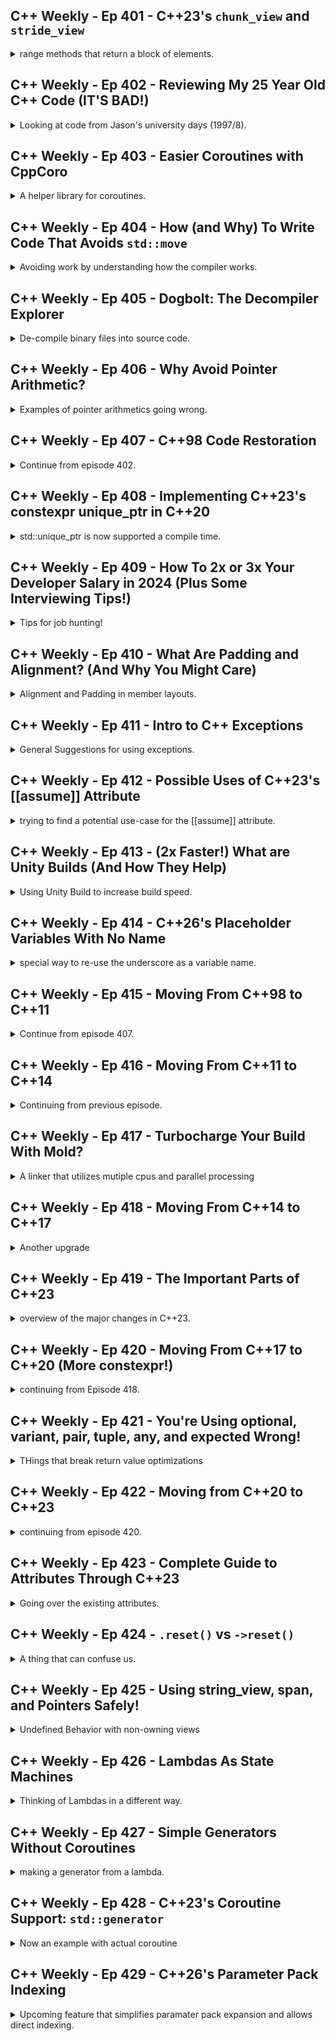 <!--
// cSpell:ignore codecov cppcoro dogbolt decompiler Lippincott 
-->

<link rel="stylesheet" type="text/css" href="../markdown-style.css">

## C++ Weekly - Ep 401 - C++23's `chunk_view` and `stride_view`

<details>
<summary>
range methods that return a block of elements.
</summary>

[C++23's chunk_view and stride_view](https://youtu.be/3ZeV-F1Rbaw?si=QpoyEmENmaIKExh9)

1. <cpp>chunk</cpp> view - a range of ranges with a runtime argument. a "chunk" of n or less elements from the range.
2. <cpp>stride</cpp> view - a range of ranges with a runtime argument. takes the first element from each chunk of n.

```cpp
int main()
{
  std::array a{1,2,3,4,5,6,7,8};

  // will chunk into [1,2,3][4,5,6][7,8]
  for (const auto &chunk : std::ranges::views::chunk(a,3))
  {
    for (const auto &elem : chunk)
    {
      std::cout << elem << ',';
    }
    std::cout << '\n';
  }

  // will print [1,4,7]
  for (const auto &elem : std::ranges::views::stride(a,3))
  {
    std::cout << elem << '\n';
  }
}
```

</details>

## C++ Weekly - Ep 402 - Reviewing My 25 Year Old C++ Code (IT'S BAD!)

<details>
<summary>
Looking at code from Jason's university days (1997/8).
</summary>

[Reviewing My 25 Year Old C++ Code (IT'S BAD!)](https://youtu.be/7kqxYZKm64A?si=eCcrRuru5lwaud-h)

lots of formatting stuff, using the correct types and not making things member functions. being careful of using an int when<cloud>std::size_t</cloud> should be used. making sure the memory isn't leaked and the ownership is clear.

</details>

## C++ Weekly - Ep 403 - Easier Coroutines with CppCoro

<details>
<summary>
A helper library for coroutines.
</summary>

[Easier Coroutines with CppCoro](https://youtu.be/TWoZ9SGIE9o?si=p5RHxYcwurWiiH22)

Coroutines were added in C++20, but without library support. C++23 provided <cpp>std::generator</cpp> as a helper template. CppCoro is a library with helper and tools to make Coroutines more usable. it is also available on compiler explorer, so it's easier to experiment with.

an example of Fibonacci numbers:

```cpp
cppcoro::generator<const std::uint64_t> Fibonacci()
{
  std::uint64_t a = 0, b = 1;
  while (true)
  {
    co_yield b;
    a = std::exchange(b, a + b); // instead of temporary variables
  }
}

int main()
{
  for (auto i : Fibonacci())
  {
    if (i > 1'000'000) break;
    std::println("{}", i);
  }
}
```

However, coroutines can't be used in constexpr. They exist (by defintion) on the heap, and we cannot choose how it's done, there is no custom memory allocation (<cpp>std::pmr</cpp>).

other features include:

- asynchronous generator for yielding lazily created values
- Tasks
- Networking support
- File support

</details>

## C++ Weekly - Ep 404 - How (and Why) To Write Code That Avoids `std::move`

<details>
<summary>
Avoiding work by understanding how the compiler works.
</summary>

[How (and Why) To Write Code That Avoids std::move](https://youtu.be/6SaUwqw4ueE?si=7Imdff_WXt_96IRy)

Avoiding <cloud>std::move</cloud> calls. making use of named return value optimizations.

```cpp
struct Lifetime{
  Lifetime() {std::puts("Lifetime() // default ctor")}
  Lifetime(const Lifetime & other) {std::puts("Lifetime(const Lifetime & other) // copy ctor")}
  ~Lifetime() {std::puts("~Lifetime() // dtor")}
  // more
  int member_data;
};

int main()
{

  auto make_lifetime = [](const int value) {
    Lifetime l;
    l.member_data = value;
    return l;
  };

  {
    std::array<Lifetime, 2> a{}; // default ctor
    // 2 object destroyed
  }

  {
    Lifetime l1;
    l1.member_data = 41;
    Lifetime l2;
    l2.member_data = 42;
    std::array<Lifetime, 2> b{l1,l2}; // copy ctor
    // 4 objects destroyed
  }

  {
    Lifetime l1;
    l1.member_data = 41;
    Lifetime l2;
    l2.member_data = 42;
    std::array<Lifetime, 2> c{std::move(l1),std::move(l2)}; // move ctor
    // 4 objects destroyed
  }

  {
    std::array<Lifetime, 2> d{make_lifetime(42),make_lifetime(43)}; // copy elision
    // 2 object destroyed
  }
}
```

it's always better to rely on simple composable function instead of <cpp>std::move</cpp>.

</details>

## C++ Weekly - Ep 405 - Dogbolt: The Decompiler Explorer

<details>
<summary>
De-compile binary files into source code.
</summary>

[Dogbolt: The Decompiler Explorer](https://youtu.be/h3F0Fw0R7ME?si=-WkvV_SK_zzXIlRO)

a [website](https://dogbolt.org/?) similar to compiler explorer, it can take an executable binary file and then runs it through engines and de-compiles it back into source code.

</details>

## C++ Weekly - Ep 406 - Why Avoid Pointer Arithmetic?

<details>
<summary>
Examples of pointer arithmetics going wrong.
</summary>

[Why Avoid Pointer Arithmetic?](https://youtu.be/MsujPM2wDmk?si=B540jHpG-vXF9uzv)

adding to a pointer means adding the size of the pointed object. so moving a character pointer moves one byte, int pointer moves 4 bytes at a time.

```cpp
struct S;
void use_ptr(S* ptr)
{
  ptr += 1;
}
```

pointer arithmetics is ripe for bugs of accessing memory outside the actual variable, can happen when passing arrays, when parsing strings. it's better to use things like <cpp>std::string_view</cpp> or <cpp>std::span</cpp>. and it's always important to test using "fuzzy testing".

</details>

## C++ Weekly - Ep 407 - C++98 Code Restoration

<details>
<summary>
Continue from episode 402.
</summary>

[C++98 Code Restoration](https://youtu.be/A5haG_UCbRI?si=RsUhgejnlWsM7j3P)

Working on C++98 code, using tools that were available at the time. we first add some tests (in a new project), needing to resolve dependencies across them.

- adding code to source control.
- upgrade build tools as much as possible (what was available then).
- capture current state with tests before making changes.
- split long files to headers.
- keep changes to minimal at start.
- add header guards

bugs are ok for now, we want to have something that builds, links and is testable.

we can set the ".gitattributes" file to change to way git adds line endings on legacy files.

once we get it to a stable state, we can start modifying the code and use best practice. we can use the standard library and proper types (<cpp>std::string</cpp> rather than <cpp>char \*</cpp> pointers, <cpp>bool</cpp> rather than <cpp>int</cpp>). we can move to using references instead of pointers, and make sure to use <cpp>const</cpp> when needed. templates existed back then, so we can use them instead of void pointers. it's ok to discover bugs, we just need to have tests that monitor them.\
Since this is an arithmetical project, we use operator overloading instead of calling named functions like `divide` and `add`.

</details>

## C++ Weekly - Ep 408 - Implementing C++23's constexpr unique_ptr in C++20

<details>
<summary>
<cpp>std::unique_ptr</cpp> is now supported a compile time.
</summary>

[Implementing C++23's constexpr unique_ptr in C++20](https://youtu.be/p8Q-bapMShs?si=FiHoZUqe2fPW7njJ)

<cpp>constexpr</cpp> and <cpp>std::unique_ptr</cpp> finally work together in C++ 23. until now it didn't have constant expression constructor and destructor. generally, if the code exists in a header file, it usually easy to make it <cpp>constexpr</cpp>.

</details>

## C++ Weekly - Ep 409 - How To 2x or 3x Your Developer Salary in 2024 (Plus Some Interviewing Tips!)

<details>
<summary>
Tips for job hunting!
</summary>

[How To 2x or 3x Your Developer Salary in 2024 (Plus Some Interviewing Tips!)](https://youtu.be/jWhFuK7J5HY?si=KL9QUqvMBWem6uzo)

Networking (the human kind) is important, reputation, making your name known. become involved in the community. find out what you are passionate about, and then find opportunities to discuss in front of your crowed. this is **brand building**.\
Be explicit about your goals - "I am looking for a job".

Interviewing - be aware of the Dunning-Kruger (it goes both ways!), be honest, don't undersell and don't oversell (avoid terms like "expert", "guru"). don't be afraid to admit you don't know the answer, but demonstrate curiosity. Ask questions back and be engaged.\

> - what is your testing culture?
> - what is the CI setup?
> - what are the training budget and learning opportunities?
> - can I keep speaking/contributing to the community?

Practice speaking about the things you are passionate about.

</details>

## C++ Weekly - Ep 410 - What Are Padding and Alignment? (And Why You Might Care)

<details>
<summary>
Alignment and Padding in member layouts.
</summary>

[What Are Padding and Alignment? (And Why You Might Care)](https://youtu.be/E0QhZ6tNoRg?si=rww5ZQvWvl8lmFwv)

alignment shows where in memory a variable can start.

```cpp
#include <type_traits>

struct S {
  char a; // 1
  int i; // 4
  char b; // 1
  int j; // 4
  long long l; // 8
  char c; // 1
  // total of 3*1 + 4*2 + 8 = 19
};
int main()
{
  //return std::alignment_of_v<int>; // return 4
  return sizeof(S); // returns 32
}
```

| Alignment | char | int | long long |
| --------- | ---- | --- | --------- |
| 00        | V    | V   | V         |
| 01        | V    | X   | X         |
| 02        | V    | X   | X         |
| 03        | V    | X   | X         |
| 04        | V    | V   | X         |
| 05        | V    | X   | X         |
| 06        | V    | X   | X         |
| 07        | V    | X   | X         |
| 08        | V    | V   | V         |

we can create a struct and based on the order of the members, we get different sizes. some compiler have an option to warn about padding (`-Wpadded` in clang). **changing layout will break the ABI.**

</details>

## C++ Weekly - Ep 411 - Intro to C++ Exceptions

<details>
<summary>
General Suggestions for using exceptions.
</summary>

[Intro to C++ Exceptions](https://youtu.be/uE0h79vB-rw?si=tNPZ5HvW-OlYctOJ)

exceptions have a bad reputation, but they aren't that bad.

1. don't overuse them
2. don't "return by exception" - don't make it the normal control flow
3. aim for "exceptional cases"
4. compilers are very bad at optimizing around exceptions
5. we usually catch with <cpp>const</cpp> and as a reference

we can throw any kind of value, not just <cpp>std::exceptions</cpp>. we can have catch cases based on types, or use `catch(...)` as a default case.

Lippincott function for centralized exception handling

```cpp
void handler()
{
  try
  {
    throw; // rethrow currently in-flight exception
  }
  catch(const std::runtime_error &e)
  {

  }
  catch(const std::exception &e)
  {

  }
  catch(...)
  {

  }
}

int main()
{
  try{

  }
  catch(...)
  {
    handler(); // handle all exceptions the same way!
  }
}
```

</details>

## C++ Weekly - Ep 412 - Possible Uses of C++23's [[assume]] Attribute

<details>
<summary>
trying to find a potential use-case for the [[assume]] attribute.
</summary>

[Possible Uses of C++23's [[assume]] Attribute](https://youtu.be/Frl8XKhvA4Q?si=0sWAyEj4GUonnq83)

give the compiler a hint about the nature of the code. we can tell the compiler ahead of time that we know something which we don't have as part of the type system, and then the compiler can optimize with it in mind.

```cpp
int do_work(int x)
{
  if (x<5) {
    return x +10;
  }
  else {
    return x - 10;
  }
}

int main(int argc, const char*[])
{
  [[assume(argc == 5)]];
  return do_work(argc);
}
```

a better example uses the assumption attribute to skip a null check.

```cpp
int get_value(int * ptr)
{
  if (ptr == nullptr)
  {
    throw "oops!";
  }
  return *ptr;
}

int * get_ptr();

int main()
{
  int *ptr = get_ptr();
  [[assume(ptr != nullptr)]];
  return get_value(ptr);
}
```

</details>

## C++ Weekly - Ep 413 - (2x Faster!) What are Unity Builds (And How They Help)

<details>
<summary>
Using Unity Build to increase build speed.
</summary>

[(2x Faster!) What are Unity Builds (And How They Help)](https://youtu.be/POYVF6urMwg?si=FYPHn6wPXH-J-c76)

we usually compile source files one by one, we can maybe compile them in parallel (depending on the number of cores), but we always need to parse the same headers again and again.\
A unity Build takes the files and concatenates their content together, which can potentially speed up the process. it can also act as a kind of LTO (link time optimization), since the compiler has more information about the code. another upside is that it detects ODR violations much quicker.

this is a built in option in CMake, we can set it globally and then make exceptions for specific target projects.

we might get a warning about redefinition of macro across files (but we shouldn't be using macro anyway).

</details>

## C++ Weekly - Ep 414 - C++26's Placeholder Variables With No Name

<details>
<summary>
special way to re-use the underscore as a variable name.
</summary>

[C++26's Placeholder Variables With No Name](https://youtu.be/OZ1gNuF60BU?si=yTfYAzQ0bRV32AIb)

allows usage of placeholders for unused variables.

```cpp
std::tuple<int, double, float> get_values();

int main()
{
  const auto &[count, volume, rate] = get_values();

  return count;
}
```

we could one instance of `_` underscore in c++23, but starting in c++26, multiple uses are allowed.

```cpp
int main()
{
    const auto &[count, _, _] = get_values();
    int _ = 2;
    float _ = 3.0;

  //return _; // not allowed, ambiguous
  return count;
}
```

</details>

## C++ Weekly - Ep 415 - Moving From C++98 to C++11

<details>
<summary>
Continue from episode 407.
</summary>

[Moving From C++98 to C++11](https://youtu.be/84Zy1D8MWaI?si=4TJ_OnRadt4mVa9j)

first we move the project to the toolchain, and then we can start upgrading the code to c++11. removing casts, using standard containers. using <cpp>auto</cpp> sometimes when we don't care about the types and we don't want conversions (we get the compiler to warn us about them).

</details>

## C++ Weekly - Ep 416 - Moving From C++11 to C++14

<details>
<summary>
Continuing from previous episode.
</summary>

[Moving From C++11 to C++14](https://youtu.be/_Rq8gWimRcA?si=VvdY9F_N2komXyg1)

next we move from C++11 to C++14. some of the stuff could be done using the automatic tools.

we can add Cpp attributes, such as c++11 <cpp>[[noreturn]]</cpp> and <cpp>[[deprecated]]</cpp> (<cpp>[[nodiscard]]</cpp> is from cpp++17).\
Each time we move in standards, we can use more external libraries, and in our case, we can use the testing framework of <cpp>Catch2</cpp>. we add it to the CMake file (some stuff to uncomment).

in the test.cpp file we previously had custom unit tests code.

```cpp
int main()
{
  bool all_passed = true;
  runt_test("3 + 2", RationalNumber(5,1), all_passed);
  runt_test("(3 + 2)", RationalNumber(5,1), all_passed);
  // more tests
  if (all_passed) {
    return EXIT_SUCCESS;
  }
  else {
    return EXIT_FAILURE;
  }
}
```

which we can replace with the test framework, which better integrates with the IDE. we also can create constexpr tests, which will prevent the code from compiling.

```cpp
TEST_CASE("addition")
{
  CHECK(evaluate("3 + 2") == RationalNumber(5,1));
  CHECK(evaluate("(3 + 2)") == RationalNumber(5,1));
}

TEST_CASE("constexpr constructor")
{
  STATIC_REQUIRE(RationalNumber(5,1) == RationalNumber(5,1));
  STATIC_REQUIRE(RationalNumber(1,1) + RationalNumber(2,1) == RationalNumber(3,1));
  //STATIC_REQUIRE(RationalNumber(5,1) == RationalNumber(4,1)); // will fail compilation
}
```

we can make some more code to be <cpp>constexpr</cpp>, but for now it's mostly preparation for the future.
</details>

## C++ Weekly - Ep 417 - Turbocharge Your Build With Mold?

<details>
<summary>
A linker that utilizes mutiple cpus and parallel processing
</summary>

[Turbocharge Your Build With Mold?](https://youtu.be/gOBbu2dL_R8?si=C84ki0_Uy2Z3ARp3), [github](https://github.com/rui314/mold)

getting faster linking, especially when multiple object files rely on the same libraries. we switch linkers with by passing the `-fuse-ld=<linker>` flag (`-fuse-ld=mold` in our case). it also reduces memory usage.

it can also help when building debug versions, which are usually slower.
</details>

## C++ Weekly - Ep 418 - Moving From C++14 to C++17

<details>
<summary>
Another upgrade
</summary>

[Moving From C++14 to C++17](https://youtu.be/yL0DWa2LxNU?si=XX8iAq79FGWh8pyQ)

we can start by adding the attributes, mostly the <cpp>[[nodiscard]]</cpp> one. when we move to using <cpp>std::string_view</cpp> (pass by value) we start getting into issues of lifetime management. we also replace <cpp>atoi</cpp> with <cpp>std::from_chars</cpp>, there is also an added bonus of better <cpp>constexpr</cpp> support. we can also add fuzz-testing to check our string tokenizer.

</details>

## C++ Weekly - Ep 419 - The Important Parts of C++23

<details>
<summary>
overview of the major changes in C++23.
</summary>

[The Important Parts of C++23](https://youtu.be/N2HG___9QFI?si=0GVPU_ZMFLrpPPit)

- <cpp>std::print</cpp> and <cpp>std::println</cpp> - easily format argument
- <cpp>import std;</cpp> - replace headers with modules. still not supported in compiler explorer.
- <cpp>std::stacktrace</cpp> - access the stacktrace.
- <cpp>std::flat_map</cpp>, <cpp>std::flat_set</cpp> - container adapters for contiguously allocated map and set behavior. somehow not constexpr yet. default uses vectors.
- multidimensional subscript. use commas inside the `[]` operator.
- ranges upgrades - many stuff, includes <cpp>zip</cpp> to iterate over multiple containers at a time.
- constexpr "cmath" - except for trigonometry functions (c++26).
- <cpp>std::expected</cpp> - an alternate error handling mechanism. like an optional pair. the downside is  that it interferes with return value optimization and would require explicit move semantics.
- generators for coroutines
- <cpp>md_span</cpp> - multiple dimension span (not owning the data itself)
- explicit `this` (deducing `this`)
- size literal suffix - signed and and unsigned size_t suffixes.
- <cpp>std::start_lifetime_as</cpp> - allows us to avoid <cpp>std::reinterpret_cast</cpp> in another case. tells the compiler there is an object at that memory point, which clears up some undefined behavior cases.

```cpp
#include <print>
// import std;
int main(int argc, const char[]*)
{
  std::println("{} argument passed to main", argc);
}

void foo()
{
  std::println("{}", std::stacktrace::current());
}
```

</details>

## C++ Weekly - Ep 420 - Moving From C++17 to C++20 (More constexpr!)

<details>
<summary>
continuing from Episode 418.
</summary>

[Moving From C++17 to C++20 (More constexpr!)](https://youtu.be/s2XWAxbxk9M?si=SOta0gZ_qCS8QgYZ)

we start by improving the error handling, this is noticeable since we have fuzzy testing to generate test cases that fail.

replacing runtime asserts with <cpp>std::throw</cpp>, sometimes we see division by zero, sometimes we get inputs that overflow the limits of the integer type.

in the cmake file, we set ourselves to to C++20.

now we can continue making things <cpp>constexpr</cpp>. sometimes all it takes is moving code into header file. we also add constexpr test. we just have a problem with <cpp>std::from_chars()</cpp> which wasn't compile time until C++23. so we create a similarly named function that is compile time compatible.

```cpp
template<std::integral Type>
[[nodiscard]] constexpr Type from_chars(std::string_view input) -> auto
{
  Type result = 0;
  for (const char digit: input) {
    result *= 10;
    if (digit >= '0' && digit <= '9')
    {
      result += static_cast<Type>(digit - '0');
    }
  }
  return result;
}
```

at this point, it means that we have only header files, so our project is now a header only library. which means some changes to the CMake file.

C++20 also has <cpp>consteval</cpp>, which forces a function to be evaluated at compile time. we can use it to create a user defined suffix and force the compiler to evaluate our test cases during compilation.

```cpp
consteval auto operator""_rn(const char* str, std::size_t len) noexcept
{
  return evaluate(std::string_view(str, len));
}
```

we can take advantage the three way comparison (spaceship) operator to get some default implementation. **which is wrong!**.

</details>

## C++ Weekly - Ep 421 - You're Using optional, variant, pair, tuple, any, and expected Wrong!

<details>
<summary>
THings that break return value optimizations
</summary>

[You're Using optional, variant, pair, tuple, any, and expected Wrong!](https://youtu.be/0yJk5yfdih0?si=5ps0Zl5n30DMKAba)

using the lifetime struct which prints when it's created or destroyed to show some interesting behavior.

in each of these cases, we create and destroy two objects, which isn't what we want. we want return value optimization, but we don't get it!

```cpp
std::optional<Lifetime> get_value_move()
{
  std::optional<Lifetime> retval;
  retval = Lifetime{42}; // move ctor
  
  return retval;
}

std::optional<Lifetime> get_value_copy()
{
  std::optional<Lifetime> Lifetime myLifeTime{42};
  retval = myLifeTime; // copy ctor
  
  return retval;
}
  
std::optional<Lifetime> get_value_move2()
{
  return Lifetime{42}; // also move
}

std::optional<Lifetime> get_value_move3()
{
  Lifetime l{42}
  return l; // also move
}

int main()
{
  get_value();
}
```

if we use <cpp>.emplace()</cpp> on our value, then it's fine. but it's horrible to write.

```cpp
std::optional<Lifetime> get_value_emplace()
{
  std::optional<Lifetime> l;
  l.emplace(42);
  return l; // here we get optimization
}
```

a one liner return statement works. but only if we get the type correct.

```cpp
std::optional<Lifetime> get_value()
{
  //return Lifetime{42}; // not RVO
  return std::optional<Lifetime>{42}; // RVO
}
```

we could try `return {42};`, which would work, but if we mark our single parameter constructor as <cpp>explicit</cpp> (which we should), then it doesn't work anymore.

this issue get more serious when using c++23 <cpp>std::expected</cpp>.
</details>

## C++ Weekly - Ep 422 - Moving from C++20 to C++23

<details>
<summary>
continuing from episode 420.
</summary>

[Moving from C++20 to C++23](https://youtu.be/dvxj39gZ22I?si=fOigTKMKfPVAwCSu)

we can put attribute on lambda, so we use <cpp>[[noreturn]]</cpp> on a lambda that throws exception.

we have a new tool for error handling instead of exceptions, <cpp>std::expected</cpp> allows us to return an object of a different type, which also makes it possible to work in compile time. **but we don't use it for now**.
</details>

## C++ Weekly - Ep 423 - Complete Guide to Attributes Through C++23

<details>
<summary>
Going over the existing attributes.
</summary>

[Complete Guide to Attributes Through C++23](https://youtu.be/BpulWncdn9Y?si=vltQs2GgLWxpoTSK),
[cppreference](https://en.cppreference.com/w/cpp/language/attributes).

- <cpp>[[noreturn]]</cpp> - tell the compiler a function will not return (abort, terminate, throws).
- <cpp>[[carries_dependency]]</cpp> - very weird and not commonly used. something about memory order. also <cpp>std::kill_dependency</cpp> which removes it.
- <cpp>[[deprecated("reason")]]</cpp> - warning on compile.
- <cpp>[[fall_through]]</cpp> - inside switch statements, silence warning on cases that do something and fall through.
- <cpp>[[no_discard]]</cpp> - warning about functions or types which must be captured.
- <cpp>[[maybe_unused]]</cpp> - avoid the warning about unused variable.
- <cpp>[[likely]]</cpp>, <cpp>[[unlikely]]</cpp> - hints to the compiler which case to optimize to.
- <cpp>[[no_unique_address]]</cpp> - optimizing for empty objects inside our struct.
- <cpp>[[assume]]</cpp> - place pre-conditions which aren't enforced by the type system, allows for optimizations.

</details>

## C++ Weekly - Ep 424 - `.reset()` vs `->reset()`

<details>
<summary>
A thing that can confuse us.
</summary>

[.reset() vs ->reset()](https://youtu.be/HgPfbYfV9eE?si=5lO3tmaeIx9wXyTL)

anything that is a pointer-like thing to a pointer-like thing. are we changing the internal value or the holder object.

there's no static analysis for this.
</details>

## C++ Weekly - Ep 425 - Using string_view, span, and Pointers Safely!

<details>
<summary>
Undefined Behavior with non-owning views
</summary>

[Using string_view, span, and Pointers Safely!](https://youtu.be/cUvdtLTJeec?si=dQBUdW5MkVuQoigO)

non-owning "views" into stuff.

```cpp
std::string_view get_data() {
  std::string result {"Check out this data string"};
  return result;
}
```

we have a lifetime issue, and only very new compilers know to identify it as a warning (we can run the address sanitizer, and then we'll catch the problem). our code returns a string view to an object that no longer exists.

It's very easy to create this bug and have undefined behavior.

we can also fix this issue with <cpp>constexpr</cpp>, and we need to have tests for it (when possible), since it doesn't allow for un-defined behavior.
</details>

## C++ Weekly - Ep 426 - Lambdas As State Machines

<details>
<summary>
Thinking of Lambdas in a different way.
</summary>

[Lambdas As State Machines](https://youtu.be/fZe7gNgjV4A?si=sB6D2fjcWG9U07D_)


a lambda with a capture and mutable carries it's own state.

```cpp
int main()
{
  auto fib = [i = 0, j = 1](){
    i = std::exchange (j, i + j);
    return i;
  };

  fib(); // 1
  fib(); // 1
  fib(); // 2
  fib(); // 3
  fib(); // 5
}
```

we can create a more complicated example, something that parses text into numbers. we mark our lambda as mutable.

```cpp
constexpr auto make_int_parser()
{
  enum State {Startup, Numbers, Invalid};
  return [value = 0, state = Startup, is_negative = false](const char input) mutable -> std::expected<int, char> {
    switch (state) {
      case Startup:
      if (input == '-') {
        is_negative = true;
        state = Numbers;
        return value;
      }
      [[fallthrough]]
      case Numbers:
      if (input >= '0' && input <= '9') {
        value *= 10;
        value += static_cast<int>(input -'0');
        return (is_negative ? (value * -1) : value);
      } else {
        state = Invalid;
        return std::unexpected(input);  
      }
      case Invalid:
      return std::unexpected(input);
    };
    return std::unexpected(input);
  };
}
```
</details>


## C++ Weekly - Ep 427 - Simple Generators Without Coroutines

<details>
<summary>
making a generator from a lambda.
</summary>

[Simple Generators Without Coroutines](https://youtu.be/F37h3FuA8kM?si=GMwg-Dp6_RCgQ92M)

generators with lambdas.

```cpp
int main()
{
  auto fib = [i=0, j=1]() mutable{return i = std::exchange(j,i+j);};
  
  for (const auto val : fib | std::views::take(20)) // doesn't work.
  {
    std::cout<< val '\n';
  }
  return fib();
}
```
we would want to be able to call range operators (like <cpp>std::views::take</cpp>) and have the generator return the value. but we can't do it just yet.

we need a helper utility. we take advantage of <cpp>std::iota</cpp>

```cpp
auto generator(auto func) {
  return std::views::iota(0) | std::views::transform(func);
}

int main()
{
  auto fib = [i=0, j=1](auto) mutable{return i = std::exchange(j,i+j);};
  
  for (const auto val : generator(fib) | std::views::take(20)) // this does work
  {
    fmt::print("{}\n");
  }
  return fib();
}

```
</details>

## C++ Weekly - Ep 428 - C++23's Coroutine Support: `std::generator`

<details>
<summary>
Now an example with actual coroutine
</summary>

[C++23's Coroutine Support: std::generator](https://youtu.be/7ZazVQB-RKc?si=O7WzWFHkxaSkSLkx)

finally we have compiler and library support for generators - resumable functions. so we can write the same example from last week.

```cpp
#include <generator>
#include <ranges>
std::generator<int> fib()
{
  int i = 0;
  int j = 1;
  while (true) {
    co_yield i = std::exchange(j, i + j);
  }
}

int main()
{

  for (const auto val : fib() | std::views::take(20))
  {
    fmt::print("{}\n");
  }
  return fib();
}
```

</details>

## C++ Weekly - Ep 429 - C++26's Parameter Pack Indexing

<details>
<summary>
Upcoming feature that simplifies paramater pack expansion and allows direct indexing.
</summary>

[C++26's Parameter Pack Indexing](https://youtu.be/wl7uWes7Sys?si=sxOIT2tf7Vhcgz8Y).

[CppReference](https://en.cppreference.com/w/cpp/language/pack_indexing), [compiler explorer](https://compiler-explorer.com/z/3vc3Yvf4o).

Until now, if we wanted to do something with a paramater at a specific location (like the 3rd parameter), we had some workaround options:

- create specific overload
- do some recursive programming and parameter expansion
- (from video comments: use <cpp>std::tie</cpp> and <cpp>std::get</cpp> to create a tuple.)

```cpp
template<typename ... Param>
void func(Param ... param)
{
  // how to do something with the 3rd parameter?
}

// explicit overload
template<typename Param0, typename Param1, typename Param2, typename ... Param>
void func(Param0 param0, Param1 param1, Param2 param2, Param ... param)
{
  // doing something with third parameter
  param2 = 42;
}

// recursive style
template<std::size_t count, typename Param0, typename ... Param> requires (count > 0)
auto &get(Param0 param0, Param ... param)
{
  return get<count-1>(param...);
}

template<std::size_t count, typename Param0, typename ... Param> requires (count == 0)
auto &get(Param0 param0, Param ... param)
{
  return param0;
}

template<typename ... Param>
void funcR(Param ... param)
{
  get<2>(param...) = 42; // modify the third parameter
}

// from the video comments
template<typename... Param>
void funcTuple(Param... param) {
    std::get<2>(std::tie(param...)) = 42;
}
```

In the upcoming C++26 standard, we can directly index to the parameter pack - we use the `[]` brackets operator, just with the `...` before it.

```cpp
template<typename ... Param>
void func26(Param ... param)
{
  // simple
  param...[2] = 42;
}
```

</details>

